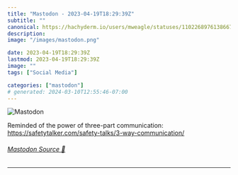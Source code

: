```yaml
---
title: "Mastodon - 2023-04-19T18:29:39Z"
subtitle: ""
canonical: https://hachyderm.io/users/mweagle/statuses/110226897613866741
description:
image: "/images/mastodon.png"

date: 2023-04-19T18:29:39Z
lastmod: 2023-04-19T18:29:39Z
image: ""
tags: ["Social Media"]

categories: ["mastodon"]
# generated: 2024-03-10T12:55:46-07:00
---
```

![Mastodon](/images/mastodon.png)

<p>Reminded of the power of three-part communication: <a href="https://safetytalker.com/safety-talks/3-way-communication/" target="_blank" rel="nofollow noopener noreferrer" translate="no"><span class="invisible">https://</span><span class="ellipsis">safetytalker.com/safety-talks/</span><span class="invisible">3-way-communication/</span></a></p>


###### [Mastodon Source 🐘](https://hachyderm.io/@mweagle/110226897613866741)

___

